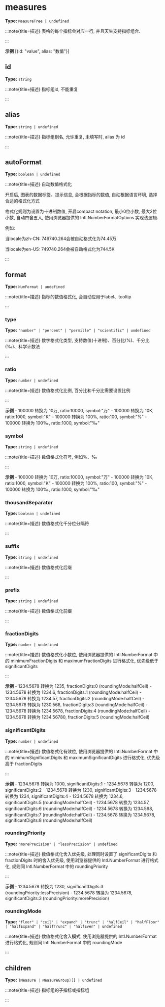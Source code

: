 # measures

**Type:** `MeasureTree | undefined`

:::note{title=描述}
表格的每个指标会对应一行, 并且天生支持指标组合.

:::

**示例**
[{id: "value", alias: "数值"}]




## id

**Type:** `string`

:::note{title=描述}
指标组id, 不能重复

:::

## alias

**Type:** `string | undefined`

:::note{title=描述}
指标组别名, 允许重复, 未填写时, alias 为 id

:::

## autoFormat

**Type:** `boolean | undefined`

:::note{title=描述}
自动数值格式化

开启后, 图表的数据标签、提示信息, 会根据指标的数值, 自动根据语言环境, 选择合适的格式化方式

格式化规则为设置为十进制数值, 开启compact notation, 最小0位小数, 最大2位小数, 自动四舍五入, 使用浏览器提供的 Intl.NumberFormatOptions 实现该逻辑.

例如:

当locale为zh\-CN: 749740.264会被自动格式化为74.45万

当locale为en\-US: 749740.264会被自动格式化为744.5K

:::

## format

**Type:** `NumFormat | undefined`

:::note{title=描述}
指标的数值格式化, 会自动应用于label、tooltip

:::


### type

**Type:** `"number" | "percent" | "permille" | "scientific" | undefined`

:::note{title=描述}
数字格式化类型, 支持数值(十进制)、百分比(%)、千分比(‰)、科学计数法

:::

### ratio

**Type:** `number | undefined`

:::note{title=描述}
数值格式化比例, 百分比和千分比需要设置比例

:::

**示例**
\- 100000 转换为 10万, ratio:10000, symbol:"万"
\- 100000 转换为 10K, ratio:1000, symbol:"K"
\- 100000 转换为 100%, ratio:100, symbol:"%"
\- 100000 转换为 100‰, ratio:1000, symbol:"‰"



### symbol

**Type:** `string | undefined`

:::note{title=描述}
数值格式化符号, 例如%、‰

:::

**示例**
\- 100000 转换为 10万, ratio:10000, symbol:"万"
\- 100000 转换为 10K, ratio:1000, symbol:"K"
\- 100000 转换为 100%, ratio:100, symbol:"%"
\- 100000 转换为 100‰, ratio:1000, symbol:"‰"



### thousandSeparator

**Type:** `boolean | undefined`

:::note{title=描述}
数值格式化千分位分隔符

:::

### suffix

**Type:** `string | undefined`

:::note{title=描述}
数值格式化后缀

:::

### prefix

**Type:** `string | undefined`

:::note{title=描述}
数值格式化前缀

:::

### fractionDigits

**Type:** `number | undefined`

:::note{title=描述}
数值格式化小数位, 使用浏览器提供的 Intl.NumberFormat 中的 minimumFractionDigits 和 maximumFractionDigits 进行格式化, 优先级低于 significantDigits

:::

**示例**
\- 1234.5678 转换为 1235, fractionDigits:0 (roundingMode:halfCeil)
\- 1234.5678 转换为 1234.6, fractionDigits:1 (roundingMode:halfCeil)
\- 1234.5678 转换为 1234.57, fractionDigits:2 (roundingMode:halfCeil)
\- 1234.5678 转换为 1230.568, fractionDigits:3 (roundingMode:halfCeil)
\- 1234.5678 转换为 1234.5678, fractionDigits:4 (roundingMode:halfCeil)
\- 1234.5678 转换为 1234.56780, fractionDigits:5 (roundingMode:halfCeil)



### significantDigits

**Type:** `number | undefined`

:::note{title=描述}
数值格式化有效位, 使用浏览器提供的 Intl.NumberFormat 中的 minimumSignificantDigits 和 maximumSignificantDigits 进行格式化, 优先级高于 fractionDigits

:::

**示例**
\- 1234.5678 转换为 1000, significantDigits:1
\- 1234.5678 转换为 1200, significantDigits:2
\- 1234.5678 转换为 1230, significantDigits:3
\- 1234.5678 转换为 1234, significantDigits:4
\- 1234.5678 转换为 1234.6, significantDigits:5 (roundingMode:halfCeil)
\- 1234.5678 转换为 1234.57, significantDigits:6 (roundingMode:halfCeil)
\- 1234.5678 转换为 1234.568, significantDigits:7 (roundingMode:halfCeil)
\- 1234.5678 转换为 1234.5678, significantDigits:8 (roundingMode:halfCeil)



### roundingPriority

**Type:** `"morePrecision" | "lessPrecision" | undefined`

:::note{title=描述}
数值格式化舍入优先级, 处理同时设置了 significantDigits 和 fractionDigits 时的舍入优先级, 使用浏览器提供的 Intl.NumberFormat 进行格式化, 规则同 Intl.NumberFormat 中的 roundingPriority

:::

**示例**
\- 1234.5678 转换为 1230, significantDigits:3 (roundingPriority:lessPrecision)
\- 1234.5678 转换为 1234.5678, significantDigits:3 (roundingPriority:morePrecision)



### roundingMode

**Type:** `"floor" | "ceil" | "expand" | "trunc" | "halfCeil" | "halfFloor" | "halfExpand" | "halfTrunc" | "halfEven" | undefined`

:::note{title=描述}
数值格式化舍入模式, 使用浏览器提供的 Intl.NumberFormat 进行格式化, 规则同 Intl.NumberFormat 中的 roundingMode

:::

## children

**Type:** `(Measure | MeasureGroup)[] | undefined`

:::note{title=描述}
指标组的子指标或指标组

:::


